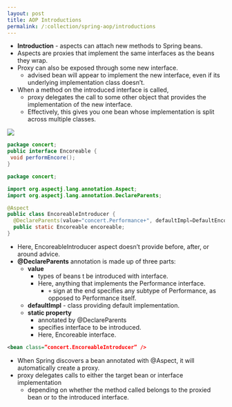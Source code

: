 ```yaml
---
layout: post
title: AOP Introductions
permalink: /:collection/spring-aop/introductions
---
```


- **Introduction** - aspects can attach new methods to Spring beans.
- Aspects are proxies that implement the same interfaces as the beans they wrap.
- Proxy can also be exposed through some new interface.
  - advised bean will appear to implement the new interface, even if its underlying implementation class doesn’t.
- When a method on the introduced interface is called,
  - proxy delegates the call to some other object that provides the implementation of the new interface.
  - Effectively, this gives you one bean whose implementation is split across multiple classes.

![]({{site.cdn}}/spring/spring-aop/aop-introduction.png)

```java
package concert;
public interface Encoreable {
 void performEncore();
}
```
```java
package concert;

import org.aspectj.lang.annotation.Aspect;
import org.aspectj.lang.annotation.DeclareParents;

@Aspect
public class EncoreableIntroducer {
  @DeclareParents(value="concert.Performance+", defaultImpl=DefaultEncoreable.class)
  public static Encoreable encoreable;
}
```
- Here, EncoreableIntroducer aspect doesn’t provide before, after, or around advice.
- **@DeclareParents** annotation is made up of three parts:
  - **value**
    - types of beans t be introduced with interface.
    - Here, anything that implements the Performance interface.
      - `+` sign at the end specifies any subtype of Performance, as opposed to Performance itself.
  -	**defaultImpl** - class providing default implementation.
  - **static property**
    - annotated by @DeclareParents
    - specifies interface to be introduced.
    - Here, Encoreable interface.

```xml
<bean class=”concert.EncoreableIntroducer” />
```

- When Spring discovers a bean annotated with @Aspect, it will automatically create a proxy.
- proxy delegates calls to either the target bean or interface implementation
  - depending on whether the method called belongs to the proxied bean or to the introduced interface.
